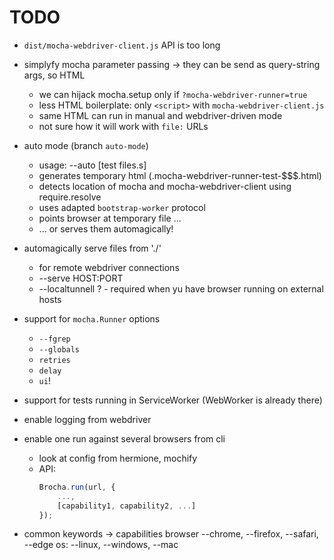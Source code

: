 # TODO

* `dist/mocha-webdriver-client.js` API is too long

* simplyfy mocha parameter passing -> they can be send as query-string args, so
  HTML
    * we can hijack mocha.setup only if `?mocha-webdriver-runner=true`
    * less HTML boilerplate: only `<script>` with `mocha-webdriver-client.js`
    * same HTML can run in manual and webdriver-driven mode
    * not sure how it will work with `file:` URLs

* auto mode (branch `auto-mode`)
    * usage: --auto [test files.s]
    * generates temporary html (.mocha-webdriver-runner-test-$$$.html)
    * detects location of mocha and mocha-webdriver-client using require.resolve
    * uses adapted `bootstrap-worker` protocol
    * points browser at temporary file ...
    * ... or serves them automagically!

* automagically serve files from './'
  * for remote webdriver connections
  * --serve HOST:PORT
  * --localtunnell ? - required when yu have browser running on external hosts

* support for `mocha.Runner` options
    * `--fgrep`
    * `--globals`
    * `retries`
    * `delay`
    * `ui`!

* support for tests running in ServiceWorker (WebWorker is already there)

* enable logging from webdriver
* enable one run against several browsers from cli
    * look at config from hermione, mochify
    * API:
        ```javascript
        Brocha.run(url, {
            ...,
            [capability1, capability2, ...]
        });
        ```

* common keywords -> capabilities
    browser --chrome, --firefox, --safari, --edge
    os: --linux, --windows, --mac

